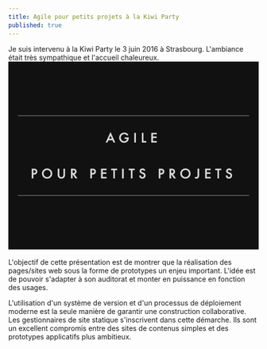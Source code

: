 ```yaml
---
title: Agile pour petits projets à la Kiwi Party
published: true
--- 
```


Je suis intervenu à la Kiwi Party le 3 juin 2016 à Strasbourg. L'ambiance était très sympathique et l'accueil chaleureux.
[![Agile pour petits projets](/assets/presentation-agile-pour-petits-projets.png)](http://bertrandkeller.github.io/Agile-pour-petits-projets/)

L'objectif de cette présentation est de montrer que la réalisation des pages/sites web sous la forme de prototypes un enjeu important. L'idée est de pouvoir s'adapter à son auditorat et monter en puissance en fonction des usages.

L'utilisation d'un système de version et d'un processus de déploiement moderne est la seule manière de garantir une construction collaborative. Les gestionnaires de site statique s'inscrivent dans cette démarche. Ils sont un excellent compromis entre des sites de contenus simples et des prototypes applicatifs plus ambitieux.  






